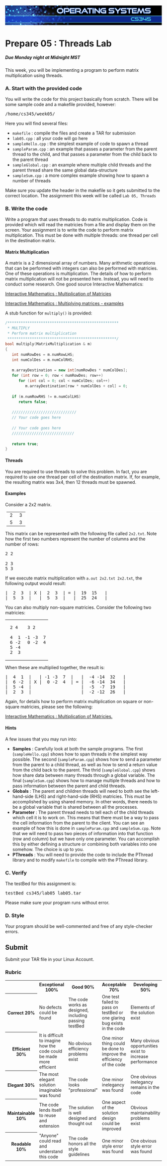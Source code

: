 ![](../images/banner.jpg)

# Prepare 05 : Threads Lab

##### Due Monday night at Midnight MST

This week, you will be implementing a program to perform matrix multiplication using threads.

### A. Start with the provided code

You will write the code for this project basically from scratch. There will be some sample code and a makefile provided, however:

<pre>/home/cs345/week05/</pre>

Here you will find several files:

*   `makefile` : compile the files and create a TAR for submission
*   `lab05.cpp` : all your code will go here
*   `sampleHello.cpp` : the simplest example of code to spawn a thread
*   `sampleParam.cpp` : an example that passes a parameter from the parent thread to the child, and that passes a parameter from the child back to the parent thread
*   `sampleGlobal.cpp` : an example where multiple child threads and the parent thread share the same global data-structure
*   `sampleSum.cpp` : a more complex example showing how to spawn a number of threads

Make sure you update the header in the makefile so it gets submitted to the correct location. The assignment this week will be called `Lab 05, Threads`

### B. Write the code

Write a program that uses threads to do matrix multiplication. Code is provided which will read the matricies from a file and display them on the screen. Your assignment is to write the code to perform matrix multiplication. This must be done with multiple threads: one thread per cell in the destination matrix.

#### Matrix Multiplication

A matrix is a 2 dimensional array of numbers. Many arithmetic operations that can be performed with integers can also be performed with matricies. One of these operations is multiplication. The details of how to perform matrix multiplication will not be presented here. Instead, you will need to conduct some research. One good source Interactive Mathematics:


[Interactive Mathematics : Multiplication of Matricies](http://www.intmath.com/matrices-determinants/4-multiplying-matrices.php)

[Interactive Mathematics : Multiplying matrices - examples](http://www.intmath.com/matrices-determinants/matrix-multiplication-examples.php)

A stub function for `multiply()` is provided:

```c++
/**************************************************
 * MULTIPLY
 * Perform matrix multiplication
 *************************************************/
bool multiply(MatrixMultiplication & m)
{
   int numRowDes = m.numRowLHS;
   int numColDes = m.numColRHS;

   m.arrayDestination = new int[numRowDes * numColDes];
   for (int row = 0; row < numRowDes; row++)
      for (int col = 0; col < numColDes; col++)
         m.arrayDestination[row * numColDes + col] = 0;

   if (m.numRowRHS != m.numColLHS)
      return false;

   /////////////////////////////
   // Your code goes here

   // Your code goes here
   ////////////////////////////

   return true;
}
```

#### Threads

You are required to use threads to solve this problem. In fact, you are required to use one thread per cell of the destination matrix. If, for example, the resulting matrix was 3x4, then 12 threads must be spawned.

#### Examples

Consider a 2x2 matrix.

<table style="border: 1px solid white; border-collapse: collapse;">

<tbody>

<tr style="border-style: solid; border-left: think black; border-right: think black; border-top: white; border-bottom: white">

<td> 2 </td>

<td> 3 </td>

</tr>

<tr style="border-style: solid; border-left: think black; border-right: think black; border-top: white; border-bottom: white">

<td> 5 </td>

<td> 3 </td>

</tr>

</tbody>

</table>

This matrix can be represented with the following file called `2x2.txt`. Note how the first two numbers represent the number of columns and the number of rows:

<pre>2 2

2 3
5 3</pre>

If we execute matrix multiplication with `a.out 2x2.txt 2x2.txt`, the following output would result:

<pre>|  2  3  | X |  2  3  | = |  19  15   |
|  5  3  |   |  5  3  |   |  25  24   |</pre>

You can also multiply non-square matricies. Consider the following two matricies:

<table style="width:100%; padding: 0px;border-collapse: collapse;">

<tbody>

<tr>

<td>

<pre> 2 4

 4  1
 6 -2
 5 -4
 2  3</pre>

</td>

<td>

<pre> 3 2

-1 -3  7
 0 -2  4

 </pre>

</td>

</tr>

</tbody>

</table>

When these are multiplied together, the result is:

<pre>|  4  1  |   | -1 -3  7  |   |  -4 -14  32   |
|  6 -2  | X |  0 -2  4  | = |  -6 -14  34   |
|  5 -4  |                   |  -5  -7  19   |
|  2  3  |                   |  -2 -12  26   |</pre>

Again, for details how to perform matrix multiplication on square or non-square matricies, please see the following:

[Interactive Mathematics : Multiplication of Matricies.](http://www.intmath.com/matrices-determinants/4-multiplying-matrices.php)

#### Hints

A few issues that you may run into:

* **Samples** : Carefully look at both the sample programs. The first (`sampleHello.cpp`) shows how to span threads in the simplest way possible. The second (`sampleParam.cpp`) shows how to send a parameter from the parent to a child thread, as well as how to send a return value from the child back to the parent. The thrid (`sampleGlobal.cpp`) shows how share data between many threads through a global variable. The final (`sampleSum.cpp`) shows how to manage multiple threads and how to pass information between the parent and child threads.
* **Globals** : The parent and children threads will need to both see the left-hand-side (LHS) and right-hand-side (RHS) matricies. This must be accomplished by using shared memory. In other words, there needs to be a global variable that is shared between all the processes.
* **Parameter** : The parent thread needs to tell each of the child threads which cell it is to work on. This means that there must be a way to pass the cell information from the parent to the client. You can see an example of how this is done in `sampleParam.cpp` and `sampleSum.cpp`. Note that we will need to pass two pieces of information into that function (row and column) but we have only one parameter. You can accomplish this by either defining a structure or combining both variables into one somehow. The choice is up to you.
* **PThreads** : You will need to provide the code to include the PThread library and to modify `makefile` to compile with the PThread library.

### C. Verify

The testBed for this assignment is:

<pre>testBed cs345/lab05 lab05.tar</pre>

Please make sure your program runs without error.

### D. Style

Your program should be well-commented and free of any style-checker errors.

## Submit

Submit your TAR file in your Linux Account.

### Rubric

<table class="rubric">

<tbody>

<tr>

<th> </th>

<th>Exceptional  
100%</th>

<th>Good  
90%</th>

<th>Acceptable  
70%</th>

<th>Developing  
50%</th>

<th>Missing  
0%</th>

</tr>

<tr>

<th>Correct  
20%</th>

<td>No defects could be found</td>

<td>The code works as designed, including passing testBed</td>

<td>One test failed to pass on testBed or one glaring bug exists in the code</td>

<td>Elements of the solution exist</td>

<td>No attempt was made to solve the problem</td>

</tr>

<tr>

<th>Efficient  
30%</th>

<td>It is difficult to imagine how the code could be made more efficient</td>

<td>No obvious efficiency problems exist</td>

<td>One minor thing could be done to improve the efficiency of the code</td>

<td>Many obvious opportunities exist to increase performance</td>

<td>The code has horrible performance issues</td>

</tr>

<tr>

<th>Elegant  
30%</th>

<td>The most elegant solution imaginable was found</td>

<td>The code looks "professional"</td>

<td>One minor inelegancy was found</td>

<td>One obvious inelegancy remains in the code</td>

<td>The code was thrown together</td>

</tr>

<tr>

<th>Maintainable  
10%</th>

<td>The code lends itself to reuse and extension</td>

<td>The solution is well designed and thought out</td>

<td>One aspect of the solution design could be improved</td>

<td>Obvious maintainability problems exist</td>

<td>Support costs on this code would be much greater than necessary</td>

</tr>

<tr>

<th>Readable  
10%</th>

<td>"Anyone" could read and understand this code</td>

<td>The code honors all the style guidelines</td>

<td>One minor style error was found</td>

<td>One obvious style error was found</td>

<td>No obvious attention was spent on readability</td>

</tr>

</tbody>

</table>
